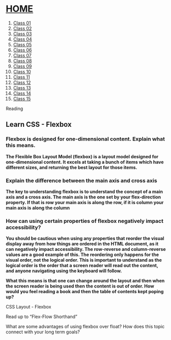 # [HOME](README.md)

1. [Class 01](Class01.md)
2. [Class 02](Class02.md)
3. [Class 03](Class03.md)
4. [Class 04](Class04.md)
5. [Class 05](Class05.md)
6. [Class 06](Class06.md)
7. [Class 07](Class07.md)
8. [Class 08](Class08.md)
9. [Class 09](Class09.md)
10. [Class 10](Class10.md)
11. [Class 11](Class11.md)
12. [Class 12](Class12.md)
13. [Class 13](Class13.md)
14. [Class 14](Class14.md)
15. [Class 15](Class15.md)

Reading

## Learn CSS - Flexbox

### Flexbox is designed for one-dimensional content. Explain what this means.

**The Flexible Box Layout Model (flexbox) is a layout model designed for one-dimensional content. It excels at taking a bunch of items which have different sizes, and returning the best layout for those items.**

### Explain the difference between the main axis and cross axis

**The key to understanding flexbox is to understand the concept of a main axis and a cross axis. The main axis is the one set by your flex-direction property. If that is row your main axis is along the row, if it is column your main axis is along the column**

### How can using certain properties of flexbox negatively impact accessibility?

**You should be cautious when using any properties that reorder the visual display away from how things are ordered in the HTML document, as it can negatively impact accessibility. The row-reverse and column-reverse values are a good example of this. The reordering only happens for the visual order, not the logical order. This is important to understand as the logical order is the order that a screen reader will read out the content, and anyone navigating using the keyboard will follow.**

**What this means is that one can change around the layout and then when the screen reader is being used then the content is out of order. How would you feel reading a book and then the table of contents kept poping up?**

CSS Layout - Flexbox

Read up to “Flex-Flow Shorthand”

What are some advantages of using flexbox over float?
How does this topic connect with your long term goals?
